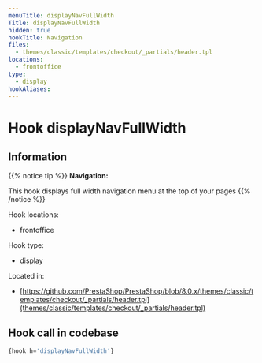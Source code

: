 ```yaml
---
menuTitle: displayNavFullWidth
Title: displayNavFullWidth
hidden: true
hookTitle: Navigation
files:
  - themes/classic/templates/checkout/_partials/header.tpl
locations:
  - frontoffice
type:
  - display
hookAliases:
---
```


# Hook displayNavFullWidth

## Information

{{% notice tip %}}
**Navigation:** 

This hook displays full width navigation menu at the top of your pages
{{% /notice %}}

Hook locations: 
  - frontoffice

Hook type: 
  - display

Located in: 
  - [https://github.com/PrestaShop/PrestaShop/blob/8.0.x/themes/classic/templates/checkout/_partials/header.tpl](themes/classic/templates/checkout/_partials/header.tpl)

## Hook call in codebase

```php
{hook h='displayNavFullWidth'}
```